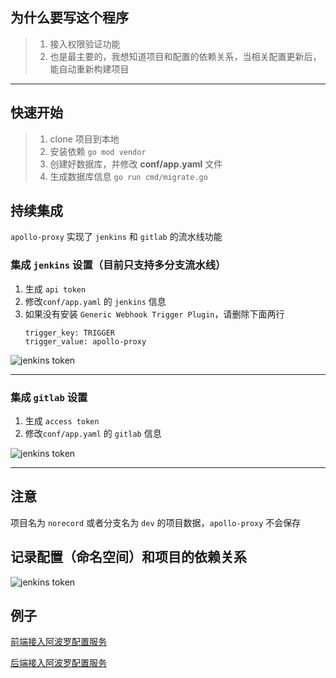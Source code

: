 ## 为什么要写这个程序
> 1. 接入权限验证功能
> 2. 也是最主要的，我想知道项目和配置的依赖关系，当相关配置更新后，能自动重新构建项目

------

## 快速开始
> 1. clone 项目到本地
> 2. 安装依赖 `go mod vendor`
> 3. 创建好数据库，并修改 **conf/app.yaml** 文件
> 4. 生成数据库信息 `go run cmd/migrate.go`

## 持续集成

`apollo-proxy` 实现了 `jenkins` 和 `gitlab` 的流水线功能

### 集成 `jenkins` 设置（目前只支持**多分支流水线**）
 
1. 生成 `api token`
2. 修改`conf/app.yaml` 的 `jenkins` 信息
3. 如果没有安装 `Generic Webhook Trigger Plugin`，请删除下面两行
    ```
    trigger_key: TRIGGER   
    trigger_value: apollo-proxy
   ```

![jenkins token](https://raw.githubusercontent.com/iroben/apollo-proxy/master/picture/jenkins-token.png)

------

### 集成 `gitlab` 设置

1. 生成 `access token`
2. 修改`conf/app.yaml` 的 `gitlab` 信息

![jenkins token](https://raw.githubusercontent.com/iroben/apollo-proxy/master/picture/gitlab-token.png)

------

## 注意
项目名为 `norecord` 或者分支名为 `dev` 的项目数据，`apollo-proxy` 不会保存


## 记录配置（命名空间）和项目的依赖关系 
![jenkins token](https://raw.githubusercontent.com/iroben/apollo-proxy/master/picture/mysql.png)

## 例子

[前端接入阿波罗配置服务](https://github.com/iroben/apollo-proxy-front-example)

[后端接入阿波罗配置服务](https://github.com/iroben/apollo-proxy-go-example)